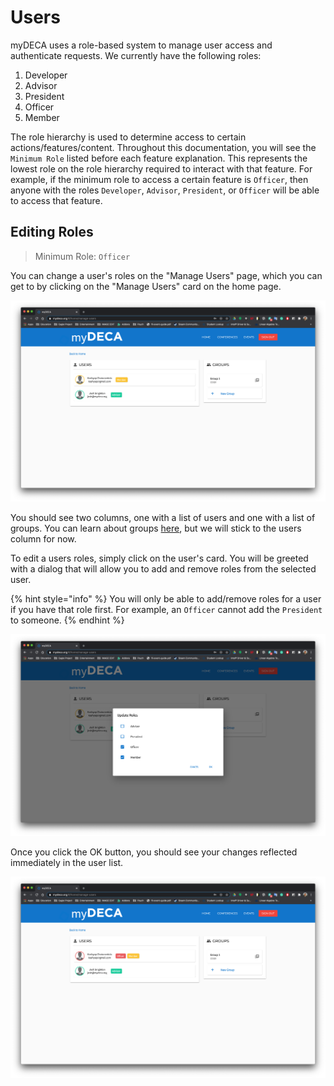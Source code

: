 # Users

myDECA uses a role-based system to manage user access and authenticate requests. We currently have the following roles:

1. Developer
2. Advisor
3. President
4. Officer
5. Member

The role hierarchy is used to determine access to certain actions/features/content. Throughout this documentation, you will see the `Minimum Role` listed before each feature explanation. This represents the lowest role on the role hierarchy required to interact with that feature. For example, if the minimum role to access a certain feature is `Officer`, then anyone with the roles `Developer`, `Advisor`, `President`, or `Officer` will be able to access that feature.

## Editing Roles

> Minimum Role: `Officer`

 You can change a user's roles on the "Manage Users" page, which you can get to by clicking on the "Manage Users" card on the home page.

![](../.gitbook/assets/screen-shot-2020-09-10-at-12.38.53-am.png)

You should see two columns, one with a list of users and one with a list of groups. You can learn about groups [here](manage-groups.md), but we will stick to the users column for now.

To edit a users roles, simply click on the user's card. You will be greeted with a dialog that will allow you to add and remove roles from the selected user.

{% hint style="info" %}
You will only be able to add/remove roles for a user if you have that role first. For example, an `Officer` cannot add the `President` to someone.
{% endhint %}

![](../.gitbook/assets/screen-shot-2020-09-10-at-12.41.52-am.png)

Once you click the OK button, you should see your changes reflected immediately in the user list.

![](../.gitbook/assets/screen-shot-2020-09-10-at-12.45.24-am.png)

